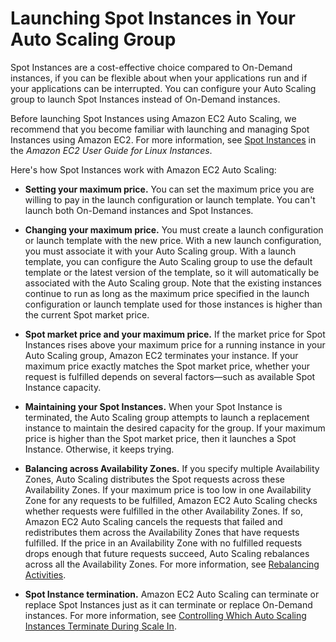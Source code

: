# Launching Spot Instances in Your Auto Scaling Group<a name="asg-launch-spot-instances"></a>

Spot Instances are a cost\-effective choice compared to On\-Demand instances, if you can be flexible about when your applications run and if your applications can be interrupted\. You can configure your Auto Scaling group to launch Spot Instances instead of On\-Demand instances\.

Before launching Spot Instances using Amazon EC2 Auto Scaling, we recommend that you become familiar with launching and managing Spot Instances using Amazon EC2\. For more information, see [Spot Instances](http://docs.aws.amazon.com/AWSEC2/latest/UserGuide/using-spot-instances.html) in the *Amazon EC2 User Guide for Linux Instances*\.

Here's how Spot Instances work with Amazon EC2 Auto Scaling:

+ **Setting your maximum price\.** You can set the maximum price you are willing to pay in the launch configuration or launch template\. You can't launch both On\-Demand instances and Spot Instances\.

+ **Changing your maximum price\.** You must create a launch configuration or launch template with the new price\. With a new launch configuration, you must associate it with your Auto Scaling group\. With a launch template, you can configure the Auto Scaling group to use the default template or the latest version of the template, so it will automatically be associated with the Auto Scaling group\. Note that the existing instances continue to run as long as the maximum price specified in the launch configuration or launch template used for those instances is higher than the current Spot market price\.

+ **Spot market price and your maximum price\.** If the market price for Spot Instances rises above your maximum price for a running instance in your Auto Scaling group, Amazon EC2 terminates your instance\. If your maximum price exactly matches the Spot market price, whether your request is fulfilled depends on several factors—such as available Spot Instance capacity\.

+ **Maintaining your Spot Instances\.** When your Spot Instance is terminated, the Auto Scaling group attempts to launch a replacement instance to maintain the desired capacity for the group\. If your maximum price is higher than the Spot market price, then it launches a Spot Instance\. Otherwise, it keeps trying\.

+ **Balancing across Availability Zones\.** If you specify multiple Availability Zones, Auto Scaling distributes the Spot requests across these Availability Zones\. If your maximum price is too low in one Availability Zone for any requests to be fulfilled, Amazon EC2 Auto Scaling checks whether requests were fulfilled in the other Availability Zones\. If so, Amazon EC2 Auto Scaling cancels the requests that failed and redistributes them across the Availability Zones that have requests fulfilled\. If the price in an Availability Zone with no fulfilled requests drops enough that future requests succeed, Auto Scaling rebalances across all the Availability Zones\. For more information, see [Rebalancing Activities](auto-scaling-benefits.md#AutoScalingBehavior.InstanceUsage)\.

+ **Spot Instance termination\.** Amazon EC2 Auto Scaling can terminate or replace Spot Instances just as it can terminate or replace On\-Demand instances\. For more information, see [Controlling Which Auto Scaling Instances Terminate During Scale In](as-instance-termination.md)\.